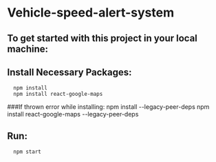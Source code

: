 # Vehicle-speed-alert-system

## To get started with this project in your local machine:
## Install Necessary Packages:
      npm install
      npm install react-google-maps 
   ###If thrown error while installing:
      npm install --legacy-peer-deps
      npm install react-google-maps --legacy-peer-deps 
## Run:
      npm start
